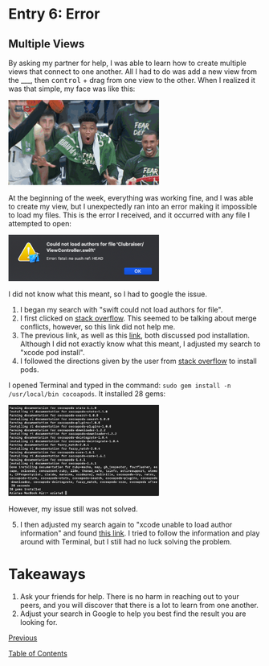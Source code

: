 # Entry 6: Error

## Multiple Views

By asking my partner for help, I was able to learn how to create multiple views that connect to one another. All I had to do was add a new view from the ___, then <kbd>control</kbd> + drag from one view to the other. When I realized it was that simple, my face was like this:

<img src="../images/06-wow.gif" style="width: 300px;" />

At the beginning of the week, everything was working fine, and I was able to create my view, but I unexpectedly ran into an error making it impossible to load my files. This is the error I received, and it occurred with any file I attempted to open:

<img src="../images/06-error.png" style="width: 300px;" />

I did not know what this meant, so I had to google the issue.

1. I began my search with "swift could not load authors for file".
2. I first clicked on [stack overflow](https://www.google.com/search?safe=strict&rlz=1C5CHFA_enUS759US759&ei=5qrVXN_bCI2l_Qb3j5KAAg&q=swift+could+not+load+authors+for+file&oq=swift+could+not+load+author&gs_l=psy-ab.1.0.33i22i29i30l6.22102.26448..28238...0.0..1.432.1809.18j2j4-1......0....1..gws-wiz.......0j0i22i30.5socNKetylo). This seemed to be talking about merge conflicts, however, so this link did not help me.
3. The previous link, as well as this [link](https://github.com/CocoaPods/CocoaPods/issues/763), both discussed pod installation. Although I did not exactly know what this meant, I adjusted my search to "xcode pod install".
4. I followed the directions given by the user from [stack overflow](https://stackoverflow.com/questions/20755044/how-to-install-cocoapods) to install pods.

I opened Terminal and typed in the command: `sudo gem install -n /usr/local/bin cocoapods`. It installed 28 gems:

<img src="../images/06-gems.png" style="width: 300px;" />

However, my issue still was not solved.

5. I then adjusted my search again to "xcode unable to load author information" and found [this link](https://stackoverflow.com/questions/51053831/xcode-cant-check-who-to-blame-information). I tried to follow the information and play around with Terminal, but I still had no luck solving the problem.

# Takeaways
1. Ask your friends for help. There is no harm in reaching out to your peers, and you will discover that there is a lot to learn from one another.
2. Adjust your search in Google to help you best find the result you are looking for.

[Previous](entry05-week5.md)

[Table of Contents](../README.md)